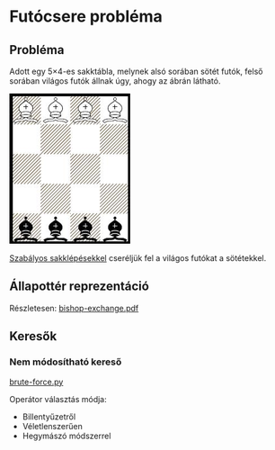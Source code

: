 # Futócsere probléma

## Probléma

Adott egy 5×4-es sakktábla, melynek alsó sorában sötét futók, felső sorában világos futók állnak úgy, ahogy
az ábrán látható.

![bishop table](bishop.jpg "Bishop table")

[Szabályos sakklépésekkel](https://en.wikipedia.org/wiki/Bishop_(chess)#Movement) cseréljük fel a világos futókat a sötétekkel.

## Állapottér reprezentáció

Részletesen: [bishop-exchange.pdf](docs/bishop-exchange.pdf)

## Keresők

### Nem módosítható kereső

[brute-force.py](brute-force.py)

Operátor választás módja:

- Billentyűzetről
- Véletlenszerűen
- Hegymászó módszerrel